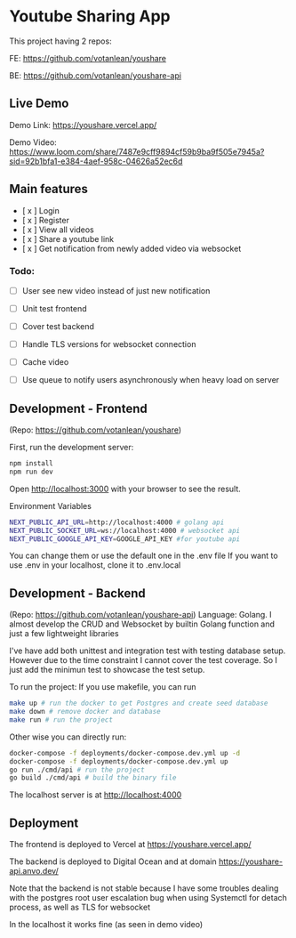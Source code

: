 # Youtube Sharing App
This project having 2 repos:

FE: https://github.com/votanlean/youshare

BE: https://github.com/votanlean/youshare-api

## Live Demo
Demo Link: https://youshare.vercel.app/

Demo Video: https://www.loom.com/share/7487e9cff9894cf59b9ba9f505e7945a?sid=92b1bfa1-e384-4aef-958c-04626a52ec6d

## Main features
- [ x ] Login
- [ x ] Register
- [ x ] View all videos
- [ x ] Share a youtube link
- [ x ] Get notification from newly added video via websocket

### Todo:
- [ ] User see new video instead of just new notification
- [ ] Unit test frontend
- [ ] Cover test backend
- [ ] Handle TLS versions for websocket connection
- [ ] Cache video
- [ ] Use queue to notify users asynchronously when heavy load on server


## Development - Frontend
(Repo: https://github.com/votanlean/youshare)

First, run the development server:

```bash
npm install
npm run dev
```

Open [http://localhost:3000](http://localhost:3000) with your browser to see the result.

Environment Variables
```bash
NEXT_PUBLIC_API_URL=http://localhost:4000 # golang api
NEXT_PUBLIC_SOCKET_URL=ws://localhost:4000 # websocket api
NEXT_PUBLIC_GOOGLE_API_KEY=GOOGLE_API_KEY #for youtube api
```
You can change them or use the default one in the .env file
If you want to use .env in your localhost, clone it to .env.local

## Development - Backend
(Repo: https://github.com/votanlean/youshare-api)
Language: Golang.
I almost develop the CRUD and Websocket by builtin Golang function and just a few lightweight libraries

I've have add both unittest and integration test with testing database setup. However due to the time constraint I cannot cover the test coverage. So I just add the minimun test to showcase the test setup.

To run the project:
If you use makefile, you can run
```bash
make up # run the docker to get Postgres and create seed database
make down # remove docker and database
make run # run the project
```
Other wise you can directly run:
```bash
docker-compose -f deployments/docker-compose.dev.yml up -d
docker-compose -f deployments/docker-compose.dev.yml up
go run ./cmd/api # run the project
go build ./cmd/api # build the binary file
```
The localhost server is at [http://localhost:4000](http://localhost:4000)


## Deployment
The frontend is deployed to Vercel at https://youshare.vercel.app/


The backend is deployed to Digital Ocean and at domain https://youshare-api.anvo.dev/

Note that the backend is not stable because I have some troubles dealing with the postgres root user escalation bug when using Systemctl for detach process, as well as TLS for websocket 

In the localhost it works fine (as seen in demo video)







